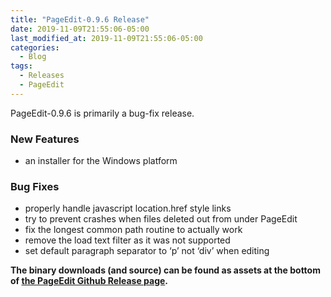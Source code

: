 ```yaml
---
title: "PageEdit-0.9.6 Release"
date: 2019-11-09T21:55:06-05:00
last_modified_at: 2019-11-09T21:55:06-05:00
categories:
  - Blog
tags:
  - Releases
  - PageEdit
---
```


PageEdit-0.9.6 is primarily a bug-fix release.

### New Features

*   an installer for the Windows platform

### Bug Fixes

*   properly handle javascript location.href style links
*   try to prevent crashes when files deleted out from under PageEdit
*   fix the longest common path routine to actually work
*   remove the load text filter as it was not supported
*   set default paragraph separator to ‘p’ not ‘div’ when editing

__The binary downloads (and source) can be found as assets at the bottom of [the PageEdit Github Release page](https://github.com/Sigil-Ebook/PageEdit/releases/tag/0.9.6).__